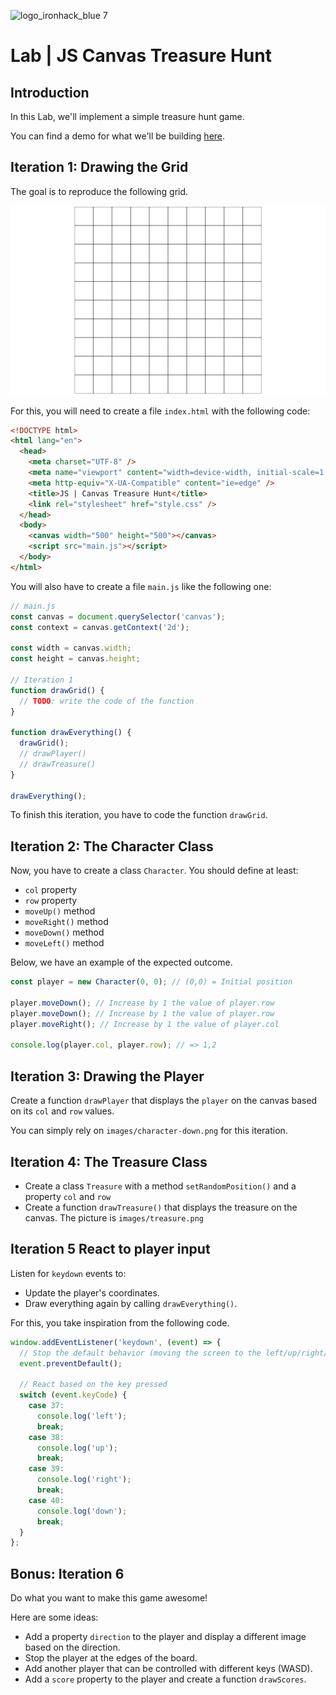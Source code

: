 ![logo_ironhack_blue 7](https://user-images.githubusercontent.com/23629340/40541063-a07a0a8a-601a-11e8-91b5-2f13e4e6b441.png)

# Lab | JS Canvas Treasure Hunt

## Introduction

In this Lab, we'll implement a simple treasure hunt game.

You can find a demo for what we'll be building [here](https://ironhack-dev-squad-127.github.io/lab-canvas-treasure-hunt/solution-code/).

## Iteration 1: Drawing the Grid

The goal is to reproduce the following grid.

![](screenshots/grid.png)

For this, you will need to create a file `index.html` with the following code:

```html
<!DOCTYPE html>
<html lang="en">
  <head>
    <meta charset="UTF-8" />
    <meta name="viewport" content="width=device-width, initial-scale=1.0" />
    <meta http-equiv="X-UA-Compatible" content="ie=edge" />
    <title>JS | Canvas Treasure Hunt</title>
    <link rel="stylesheet" href="style.css" />
  </head>
  <body>
    <canvas width="500" height="500"></canvas>
    <script src="main.js"></script>
  </body>
</html>
```

You will also have to create a file `main.js` like the following one:

```js
// main.js
const canvas = document.querySelector('canvas');
const context = canvas.getContext('2d');

const width = canvas.width;
const height = canvas.height;

// Iteration 1
function drawGrid() {
  // TODO: write the code of the function
}

function drawEverything() {
  drawGrid();
  // drawPlayer()
  // drawTreasure()
}

drawEverything();
```

To finish this iteration, you have to code the function `drawGrid`.

## Iteration 2: The Character Class

Now, you have to create a class `Character`. You should define at least:

- `col` property
- `row` property
- `moveUp()` method
- `moveRight()` method
- `moveDown()` method
- `moveLeft()` method

Below, we have an example of the expected outcome.

```js
const player = new Character(0, 0); // (0,0) = Initial position

player.moveDown(); // Increase by 1 the value of player.row
player.moveDown(); // Increase by 1 the value of player.row
player.moveRight(); // Increase by 1 the value of player.col

console.log(player.col, player.row); // => 1,2
```

## Iteration 3: Drawing the Player

Create a function `drawPlayer` that displays the `player` on the canvas based on its `col` and `row` values.

You can simply rely on `images/character-down.png` for this iteration.

## Iteration 4: The Treasure Class

- Create a class `Treasure` with a method `setRandomPosition()` and a property `col` and `row`
- Create a function `drawTreasure()` that displays the treasure on the canvas. The picture is `images/treasure.png`

## Iteration 5 React to player input

Listen for `keydown` events to:

- Update the player's coordinates.
- Draw everything again by calling `drawEverything()`.

For this, you take inspiration from the following code.

```js
window.addEventListener('keydown', (event) => {
  // Stop the default behavior (moving the screen to the left/up/right/down)
  event.preventDefault();

  // React based on the key pressed
  switch (event.keyCode) {
    case 37:
      console.log('left');
      break;
    case 38:
      console.log('up');
      break;
    case 39:
      console.log('right');
      break;
    case 40:
      console.log('down');
      break;
  }
};
```

## Bonus: Iteration 6

Do what you want to make this game awesome!

Here are some ideas:

- Add a property `direction` to the player and display a different image based on the direction.
- Stop the player at the edges of the board.
- Add another player that can be controlled with different keys (WASD).
- Add a `score` property to the player and create a function `drawScores`.
